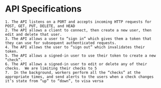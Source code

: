 # API Specifications

	1. The API listens on a PORT and accepts incoming HTTP requests for POST, GET, PUT, DELETE, and HEAD
	2. The API allows a client to connect, then create a new user, then edit and delete that user.
	3. The API allows a user to “sign in” which gives them a token that they can use for subsequent authenticated requests.
	4. The API allows the user to “sign out” which invalidates their token.
	5. The API allows a signed-in user to use their token to create a new “check”.
	6. The API allows a signed-in user to edit or delete any of their checks.  We are limiting their checks to 5
	7.  In the background, workers perform all the “checks” at the appropriate times, and send alerts to the users when a check changes it’s state from “up” to “down”, to visa versa
